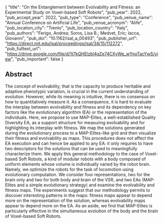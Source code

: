 {
  "title": "On the Entanglement between Evolvability and Fitness: an Experimental Study on Voxel-based Soft Robots",
  "pub_year": 2022,
  "pub_accept_year": 2022,
  "pub_type": "Conference",
  "pub_venue_name": "Annual Conference on Artificial Life",
  "pub_venue_acronym": "Alife",
  "pub_location_city": "Trento",
  "pub_location_country": "Italy",
  "pub_authors": "Ferigo, Andrea; Soros, Lisa B.; Medvet, Eric; Iacca, Giovanni",
  "pub_doi": "10.1162/isal_a_00493",
  "pub_publisher_url": "https://direct.mit.edu/isal/proceedings/isal/34/15/112272",
  "pub_fulltext_url": "https://drive.google.com/file/d/1t7kQHElzbl4qZe74CXyWe_wYnoTacYwS/view",
  "pub_important": false
}

## Abstract
The concept of evolvability, that is the capacity to produce heritable and adaptive phenotypic variation, is crucial in the current understanding of evolution. However, while its meaning is intuitive, there is no consensus on how to quantitatively measure it. As a consequence, it is hard to evaluate the interplay between evolvability and fitness and its dependency on key factors like the evolutionary algorithm (EA) or the representation of the individuals. Here, we propose to use MAP-Elites, a well-established Quality Diversity EA, as a support structure for measuring evolvability and for highlighting its interplay with fitness. We map the solutions generated during the evolutionary process to a MAP-Elites-like grid and then visualize their fitness and evolvability as maps. This procedures does not affect the EA execution and can hence be applied to any EA: it only requires to have two descriptors for the solutions that can be used to meaningfully characterize them. We apply this general methodology to the case of Voxel-based Soft Robots, a kind of modular robots with a body composed of uniform elements whose volume is individually varied by the robot brain. Namely, we optimize the robots for the task of locomotion using evolutionary computation. We consider four representations, two for the brain only and two for both body and brain of the VSR, and two EAs (MAP-Elites and a simple evolutionary strategy) and examine the evolvability and fitness maps. The experiments suggest that our methodology permits to discover interesting patterns in the maps: fitness maps appear to depend more on the representation of the solution, whereas evolvability maps appear to depend more on the EA. As an aside, we find that MAP-Elites is particularly effective in the simultaneous evolution of the body and the brain of Voxel-based Soft Robots.

